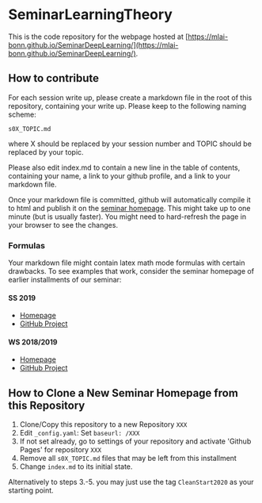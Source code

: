 # SeminarLearningTheory

This is the code repository for the webpage hosted at [https://mlai-bonn.github.io/SeminarDeepLearning/](https://mlai-bonn.github.io/SeminarDeepLearning/).


## How to contribute

For each session write up, please create a markdown file in the root of this repository, containing your write up. 
Please keep to the following naming scheme:

    s0X_TOPIC.md

where X should be replaced by your session number and TOPIC should be replaced by your topic.

Please also edit index.md to contain a new line in the table of contents, containing your name, a link to your github profile, and a link to your markdown file.

Once your markdown file is committed, github will automatically compile it to html and publish it on the [seminar homepage](https://mlai-bonn.github.io/SeminarDeepLearning/).
This might take up to one minute (but is usually faster).
You might need to hard-refresh the page in your browser to see the changes.

### Formulas

Your markdown file might contain latex math mode formulas with certain drawbacks. 
To see examples that work, consider the seminar homepage of earlier installments of our seminar:

#### SS 2019
- [Homepage](https://pwelke.github.io/SeminarFromTheoryToAlgorithms/)
- [GitHub Project](https://github.com/pwelke/SeminarFromTheoryToAlgorithms/)

#### WS 2018/2019
- [Homepage](https://pwelke.github.io/SeminarLearningTheory/)
- [GitHub Project](https://github.com/pwelke/SeminarLearningTheory/)


## How to Clone a New Seminar Homepage from this Repository

1. Clone/Copy this repository to a new Repository ``XXX``
2. Edit ``_config.yaml``: Set ``baseurl: /XXX``
3. If not set already, go to settings of your repository and activate 'Github Pages' for repository ``XXX``
4. Remove all ``s0X_TOPIC.md`` files that may be left from this installment
5. Change ``index.md`` to its initial state.

Alternatively to steps 3.-5. you may just use the tag ``CleanStart2020`` as your starting point.
